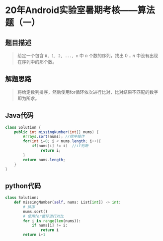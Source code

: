 # 20年Android实验室暑期考核——算法题（一）

## 题目描述

>  给定一个包含 `0, 1, 2, ..., n` 中 *n* 个数的序列，找出 0 .. *n* 中没有出现在序列中的那个数。 

## 解题思路

> 将给定数列排序，然后使用for循环依次进行比对，比对结果不匹配的数字即为所求。

## Java代码

```java
class Solution {
    public int missingNumber(int[] nums) {
        Arrays.sort(nums); //排序操作
        for(int i=0; i < nums.length; i++){
            if(nums[i] != i)  //if判断
                return i;
        }
        return nums.length;
    }
}
```

## python代码

```python
class Solution:
    def missingNumber(self, nums: List[int]) -> int:
        # 排序
        nums.sort()
        # 使用for循环进行对比
        for i in range(len(nums)):
            if nums[i] != i:
                return i
        return i+1
```

